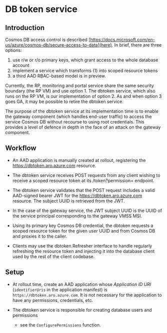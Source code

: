 # DB token service

## Introduction

Cosmos DB access control is described
[https://docs.microsoft.com/en-us/azure/cosmos-db/secure-access-to-data](here).
In brief, there are three options:

1. use r/w or r/o primary keys, which grant access to the whole database account
2. implement a service which transforms (1) into scoped resource tokens
3. a third AAD RBAC-based model is in preview.

Currently, the RP, monitoring and portal service share the same security
boundary (the RP VM) and use option 1.  The dbtoken service, which also runs on
the RP VM, is our implementation of option 2.  As and when option 3 goes GA, it
may be possible to retire the dbtoken service.

The purpose of the dbtoken service at its implementation time is to enable the
gateway component (which handles end-user traffic) to access the service Cosmos
DB without recourse to using root credentials.  This provides a level of defence
in depth in the face of an attack on the gateway component.


## Workflow

* An AAD application is manually created at rollout, registering the
  https://dbtoken.aro.azure.com resource.

* The dbtoken service receives POST requests from any client wishing to receive
  a scoped resource token at its /token?permission=<permission> endpoint.

* The dbtoken service validates that the POST request includes a valid
  AAD-signed bearer JWT for the https://dbtoken.aro.azure.com resource.  The
  subject UUID is retrieved from the JWT.

* In the case of the gateway service, the JWT subject UUID is the UUID of the
  service principal corresponding to the gateway VMSS MSI.

* Using its primary key Cosmos DB credential, the dbtoken requests a scoped
  resource token for the given user UUID and <permission> from Cosmos DB and
  proxies it to the caller.

* Clients may use the dbtoken.Refresher interface to handle regularly refreshing
  the resource token and injecting it into the database client used by the rest
  of the client codebase.


## Setup

* At rollout time, create an AAD application whose *Application ID URI*
  (`identifierUris` in the application manifest) is
  `https://dbtoken.aro.azure.com`.  It is not necessary for the application to
  have any permissions, credentials, etc.

* The dbtoken service is responsible for creating database users and permissions
  - see the `ConfigurePermissions` function.
